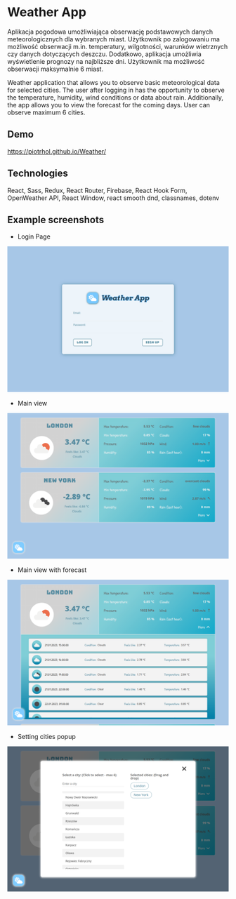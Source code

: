 # Weather App

Aplikacja pogodowa umożliwiająca obserwację podstawowych danych meteorologicznych dla wybranych miast. Użytkownik po zalogowaniu ma możliwość obserwacji m.in. temperatury, wilgotności, warunków wietrznych czy danych dotyczących deszczu. Dodatkowo, aplikacja umożliwia wyświetlenie prognozy na najbliższe dni. Użytkownik ma możliwość obserwacji maksymalnie 6 miast.

Weather application that allows you to observe basic meteorological data for selected cities. The user after logging in has the opportunity to observe the temperature, humidity, wind conditions or data about rain. Additionally, the app allows you to view the forecast for the coming days. User can observe maximum 6 cities.

## Demo

https://piotrhol.github.io/Weather/

## Technologies

React, Sass, Redux, React Router, Firebase, React Hook Form, OpenWeather API, React Window, react smooth dnd, classnames, dotenv

## Example screenshots

- Login Page

<img src="src/assets/screenshot1.png" />

- Main view

<img src="src/assets/screenshot2.png" />

- Main view with forecast

<img src="src/assets/screenshot3.png" />

- Setting cities popup

<img src="src/assets/screenshot4.png" />
